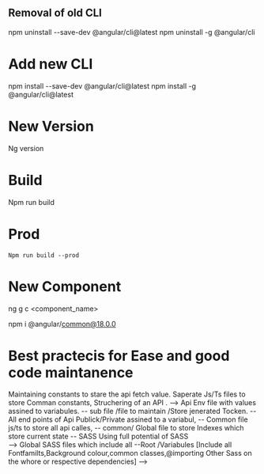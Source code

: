 ## Removal of old CLI
npm uninstall --save-dev @angular/cli@latest
npm uninstall -g @angular/cli


# Add new CLI
npm install --save-dev @angular/cli@latest
npm install -g @angular/cli@latest

# New Version
 Ng version
# Build
 Npm run build
  # Prod
    Npm run build --prod

# New Component
ng g c <component_name>

npm i  @angular/common@18.0.0   

# Best practecis for Ease and good code maintanence 
  Maintaining constants to stare the api fetch value.
  Saperate Js/Ts files to store Comman constants,
  Struchering of an API .
   --> Api Env file with values assined to variabules.
      -- sub file /file to maintain /Store jenerated Tocken.
   -- All end points of Api Publick/Private assined to a variabul,
   -- Common file js/ts to store all api calles,
   -- common/ Global file to store Indexes which store current state
   -- SASS Using full potential of SASS  
         --> Global SASS files which include all --Root /Variabules [Include all Fontfamilts,Background colour,common 
             classes,@importing Other Sass on the whore or respective dependencies]
   --> 



